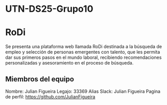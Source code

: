 # UTN-DS25-Grupo10
# RoDi

Se presenta una plataforma web llamada RoDi destinada a la búsqueda de empleo y selección de personas emergentes con talento, que les permita dar sus primeros pasos en el mundo laboral, recibiendo recomendaciones personalizadas y asesoramiento en el proceso de búsqueda.

## Miembros del equipo

Nombre: Julian Figueira
Legajo: 33369
Alias Slack: Julian Figueira
Pagina de perfil: https://github.com/JulianFigueira
